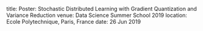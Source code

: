 title: Poster: Stochastic Distributed Learning with Gradient Quantization and Variance Reduction
venue: Data Science Summer School 2019
location: Ecole Polytechnique, Paris, France
date: 26 Jun 2019
